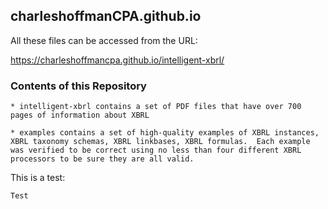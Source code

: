 ## charleshoffmanCPA.github.io

All these files can be accessed from the URL:

https://charleshoffmancpa.github.io/intelligent-xbrl/

### Contents of this Repository

    * intelligent-xbrl contains a set of PDF files that have over 700 pages of information about XBRL

    * examples contains a set of high-quality examples of XBRL instances, XBRL taxonomy schemas, XBRL linkbases, XBRL formulas.  Each example was verified to be correct using no less than four different XBRL processors to be sure they are all valid.

This is a test:

    Test
    

